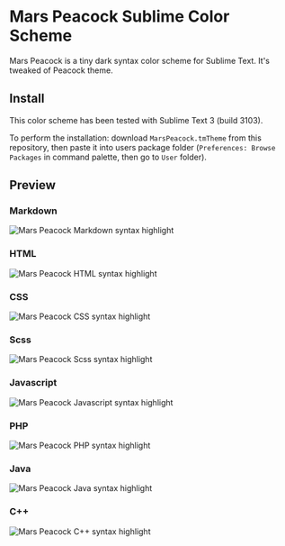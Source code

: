 # Mars Peacock Sublime Color Scheme

Mars Peacock is a tiny dark syntax color scheme for Sublime Text. It's tweaked of Peacock theme.

## Install

This color scheme has been tested with Sublime Text 3 (build 3103).

To perform the installation: download `MarsPeacock.tmTheme` from this repository, then paste it into users package folder (`Preferences: Browse Packages` in command palette, then go to `User` folder).

## Preview

### Markdown

![Mars Peacock Markdown syntax highlight](README.img/preview-markdown.png)

### HTML

![Mars Peacock HTML syntax highlight](README.img/preview-html.png)

### CSS

![Mars Peacock CSS syntax highlight](README.img/preview-css.png)

### Scss

![Mars Peacock Scss syntax highlight](README.img/preview-scss.png)

### Javascript

![Mars Peacock Javascript syntax highlight](README.img/preview-javascript.png)

### PHP

![Mars Peacock PHP syntax highlight](README.img/preview-php.png)

### Java

![Mars Peacock Java syntax highlight](README.img/preview-java.png)

### C++

![Mars Peacock C++ syntax highlight](README.img/preview-cpp.png)
